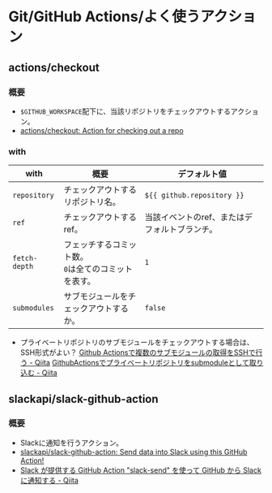 # Git/GitHub Actions/よく使うアクション

## actions/checkout

### 概要

- `$GITHUB_WORKSPACE`配下に、当該リポジトリをチェックアウトするアクション。
- [actions/checkout: Action for checking out a repo](https://github.com/actions/checkout)

### with

| with          | 概要                                                      | デフォルト値                                  |
| ------------- | --------------------------------------------------------- | --------------------------------------------- |
| `repository`  | チェックアウトするリポジトリ名。                          | `${{ github.repository }}`                    |
| `ref`         | チェックアウトするref。                                   | 当該イベントのref、またはデフォルトブランチ。 |
| `fetch-depth` | フェッチするコミット数。<br />`0`は全てのコミットを表す。 | `1`                                           |
| `submodules`  | サブモジュールをチェックアウトするか。                    | `false`                                       |

- プライベートリポジトリのサブモジュールをチェックアウトする場合は、SSH形式がよい？
  [Github Actionsで複数のサブモジュールの取得をSSHで行う - Qiita](https://qiita.com/ntm718/items/ac11441395ced6b79f09)
  [GithubActionsでプライベートリポジトリをsubmoduleとして取り込む - Qiita](https://qiita.com/u_nation/items/8ff79a9831c05f3f1d1d)

## slackapi/slack-github-action

### 概要

- Slackに通知を行うアクション。
- [slackapi/slack-github-action: Send data into Slack using this GitHub Action!](https://github.com/slackapi/slack-github-action)
- [Slack が提供する GitHub Action "slack-send" を使って GitHub から Slack に通知する - Qiita](https://qiita.com/seratch/items/28d09eacada09134c96c#incoming-webhooks-%E3%81%A7-slack-%E3%81%AB%E9%80%9A%E7%9F%A5%E3%81%99%E3%82%8B)
